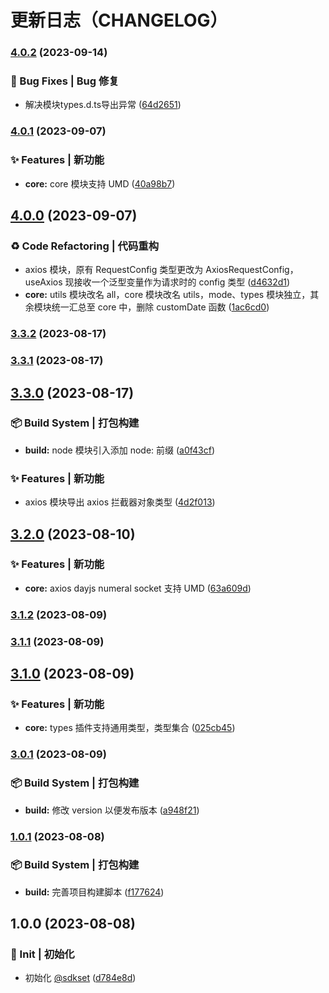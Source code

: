 # 更新日志（CHANGELOG）
### [4.0.2](https://github.com/True-Z/sdkset-utils/compare/v4.0.1...v4.0.2) (2023-09-14)


### 🐛 Bug Fixes | Bug 修复

* 解决模块types.d.ts导出异常 ([64d2651](https://github.com/True-Z/sdkset-utils/commit/64d2651e5c24f88ea4e78d43b33e43d2e963eefc))

### [4.0.1](https://github.com/True-Z/sdkset-utils/compare/v4.0.0...v4.0.1) (2023-09-07)


### ✨ Features | 新功能

* **core:** core 模块支持 UMD ([40a98b7](https://github.com/True-Z/sdkset-utils/commit/40a98b798c8c3374feb9f730f86e74af7abed482))

## [4.0.0](https://github.com/True-Z/sdkset-utils/compare/v3.3.2...v4.0.0) (2023-09-07)


### ♻️ Code Refactoring | 代码重构

* axios 模块，原有 RequestConfig 类型更改为 AxiosRequestConfig，useAxios 现接收一个泛型变量作为请求时的 config 类型 ([d4632d1](https://github.com/True-Z/sdkset-utils/commit/d4632d1277b774bb6456c8e57aeb9605abf778c4))
* **core:** utils 模块改名 all，core 模块改名 utils，mode、types 模块独立，其余模块统一汇总至 core 中，删除 customDate 函数 ([1ac6cd0](https://github.com/True-Z/sdkset-utils/commit/1ac6cd0088a1e9c8eea74b369d77535de6c1cbde))

### [3.3.2](https://github.com/True-Z/sdkset-utils/compare/v3.3.1...v3.3.2) (2023-08-17)

### [3.3.1](https://github.com/True-Z/sdkset-utils/compare/v3.3.0...v3.3.1) (2023-08-17)

## [3.3.0](https://github.com/True-Z/sdkset-utils/compare/v3.2.0...v3.3.0) (2023-08-17)

### 📦‍ Build System | 打包构建

- **build:** node 模块引入添加 node: 前缀 ([a0f43cf](https://github.com/True-Z/sdkset-utils/commit/a0f43cf84a3adfbfc1058030aea9e41a92c5a88a))

### ✨ Features | 新功能

- axios 模块导出 axios 拦截器对象类型 ([4d2f013](https://github.com/True-Z/sdkset-utils/commit/4d2f01392d7e0fda797e44f226eedbf244292ea9))

## [3.2.0](https://github.com/True-Z/sdkset-utils/compare/v3.1.2...v3.2.0) (2023-08-10)

### ✨ Features | 新功能

- **core:** axios dayjs numeral socket 支持 UMD ([63a609d](https://github.com/True-Z/sdkset-utils/commit/63a609d5c691bcd72c5084fc47c6c60fdace9ad0))

### [3.1.2](https://github.com/True-Z/sdkset-utils/compare/v3.1.1...v3.1.2) (2023-08-09)

### [3.1.1](https://github.com/True-Z/sdkset-utils/compare/v3.1.0...v3.1.1) (2023-08-09)

## [3.1.0](https://github.com/True-Z/sdkset-utils/compare/v3.0.1...v3.1.0) (2023-08-09)

### ✨ Features | 新功能

- **core:** types 插件支持通用类型，类型集合 ([025cb45](https://github.com/True-Z/sdkset-utils/commit/025cb45b3b5c056fb2c5570577184ee3c50df1e2))

### [3.0.1](https://github.com/True-Z/sdkset-utils/compare/v1.0.1...v3.0.1) (2023-08-09)

### 📦‍ Build System | 打包构建

- **build:** 修改 version 以便发布版本 ([a948f21](https://github.com/True-Z/sdkset-utils/commit/a948f210b425c48de686a014e15135e70af3c58a))

### [1.0.1](https://github.com/True-Z/sdkset-utils/compare/v1.0.0...v1.0.1) (2023-08-08)

### 📦‍ Build System | 打包构建

- **build:** 完善项目构建脚本 ([f177624](https://github.com/True-Z/sdkset-utils/commit/f17762483fa8b02c76765b94813390748edbdd48))

## 1.0.0 (2023-08-08)

### 🎉 Init | 初始化

- 初始化 [@sdkset](https://github.com/True-Z/sdkset-utils) ([d784e8d](https://github.com/True-Z/sdkset-utils/commit/d784e8d62a6308a5bcf74522fb44bb03a8261317))
